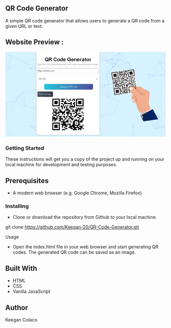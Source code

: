 ## QR Code Generator
A simple QR code generator that allows users to generate a QR code from a given URL or text.

## Website Preview :
![website preview](./images/Qr%20code%20generator%20preview.PNG)

### Getting Started
These instructions will get you a copy of the project up and running on your local machine for development and testing purposes.

## Prerequisites
* A modern web browser (e.g. Google Chrome, Mozilla Firefox)

### Installing
* Clone or download the repository from Github to your local machine.

git clone https://github.com/Keegan-20/QR-Code-Generator.git

Usage
* Open the index.html file in your web browser and start generating QR codes. The generated QR code can be saved as an image.

## Built With
* HTML
* CSS
* Vanilla JavaScript

## Author
Keegan Colaco
